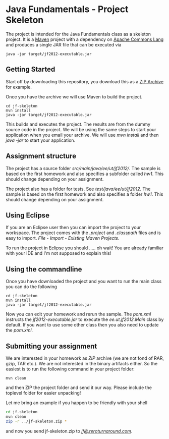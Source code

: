 Java Fundamentals - Project Skeleton
===========

The project is intended for the Java Fundamentals class as a skeleton project. It is a [Maven](http://maven.apache.org/)
project with a dependency on [Apache Commons Lang](http://commons.apache.org/lang/) and produces a single JAR file that can be executed via

```shell
java -jar target/jf2012-executable.jar
```

Getting Started
---------------

Start off by downloading this repository, you download this as a
[ZIP Archive](https://github.com/toomasr/jf-skeleton/zipball/master) for example.

Once you have the archive we will use Maven to build the project.

```shell
cd jf-skeleton
mvn install
java -jar target/jf2012-executable.jar
```

This builds and executes the project. The results are from the dummy source code in the project. We will be using the same
steps to start your application when you email your archive. We will use *mvn install* and then *java -jar*
to start your application.

Assignment structure
--------------------------

The project has a source folder *src/main/java/ee/ut/jf2012/*. The sample is based on the first homework and
also specifies a subfolder called *hw1*. This should change depending on your assignment.

The project also has a folder for tests. See *test/java/ee/ut/jf2012*. The sample is based on the first homework
and also specifies a folder *hw1*. This should change depending on your assignment.

Using Eclipse
-------------

If you are an Eclipse user then you can import the project to your workspace. The project comes with the *.project*
and *.classpath* files and is easy to import. *File* - *Import* - *Existing Maven Projects*.

To run the project in Eclipse you should ..... oh wait! You are already familiar with your IDE and I'm not
supposed to explain this!

Using the commandline
---------------------

Once you have downloaded the project and you want to run the main class you can do the following

```shell
cd jf-skeleton
mvn install
java -jar target/jf2012-executable.jar
```

Now you can edit your homework and rerun the sample. The *pom.xml* instructs the *jf2012-executable.jar* to execute
the *ee.ut.jf2012.Main* class by default. If you want to use some other class then you also need to update the *pom.xml*.

Submitting your assignment
--------------------------

We are interested in your homework as *ZIP* archive (we are not fond of RAR, gzip, TAR etc.). We are not interested
in the binary artifacts either. So the easiest is to run the following command in your project folder:

```
mvn clean
```

and then ZIP the project folder and send it our way. Please include the toplevel folder for easier unpacking!

Let me bring an example if you happen to be friendly with your shell

```bash
cd jf-skeleton
mvn clean
zip -r ../jf-skeleton.zip *
```
and now you send jf-skeleton.zip to *jf@zeroturnaround.com*.